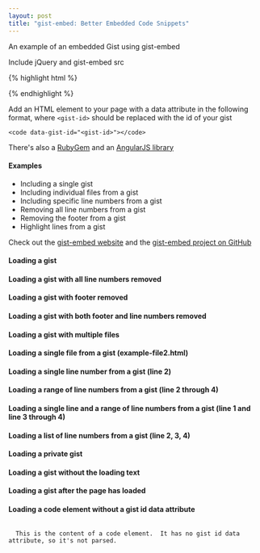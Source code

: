 ```yaml
---
layout: post
title: "gist-embed: Better Embedded Code Snippets"
---
```

An example of an embedded Gist using gist-embed
<section>
  <code data-gist-id="9e907ead1ad5f0440a8d" data-gist-file="ruby-example.rb" data-gist-hide-footer="true" data-gist-highlight-line="1,3,5"></code>
</section>

Include jQuery and gist-embed src

{% highlight html %}
<head>
  <script type="text/javascript" src="https://ajax.googleapis.com/ajax/libs/jquery/1.9.1/jquery.min.js"></script>
  <script type="text/javascript" src="https://cdnjs.cloudflare.com/ajax/libs/gist-embed/2.1/gist-embed.min.js"></script>
</head>
{% endhighlight %}

Add an HTML element to your page with a data attribute in the following format, where `<gist-id>` should be replaced with the id of your gist

    <code data-gist-id="<gist-id>"></code>

There's also a [RubyGem](https://github.com/itsNikolay/gist-embed-rails) and an [AngularJS library](https://github.com/pasupulaphani/angular-gist-embed)

#### Examples
* Including a single gist
* Including individual files from a gist
* Including specific line numbers from a gist
* Removing all line numbers from a gist
* Removing the footer from a gist
* Highlight lines from a gist

Check out the [gist-embed website](http://blairvanderhoof.com/gist-embed/) and the [gist-embed project on GitHub](https://github.com/blairvanderhoof/gist-embed)

#### Loading a gist
<code data-gist-id="5457595"></code>

#### Loading a gist with all line numbers removed
<code data-gist-id="5457605" data-gist-hide-line-numbers="true"></code>

#### Loading a gist with footer removed
<code data-gist-id="5457619" data-gist-hide-footer="true"></code>

#### Loading a gist with both footer and line numbers removed
<code data-gist-id="5457629" data-gist-hide-footer="true" data-gist-hide-line-numbers="true"></code>

#### Loading a gist with multiple files
<code data-gist-id="5457635"></code>

#### Loading a single file from a gist (example-file2.html)
<code data-gist-id="5457644" data-gist-file="example-file2.html"></code>

#### Loading a single line number from a gist (line 2)
<code data-gist-id="5457662" data-gist-line="2"></code>

#### Loading a range of line numbers from a gist (line 2 through 4)
<code data-gist-id="5457652" data-gist-line="2-4"></code>

#### Loading a single line and a range of line numbers from a gist (line 1 and line 3 through 4)
<code data-gist-id="5457665" data-gist-line="1,3-4"></code>

#### Loading a list of line numbers from a gist (line 2, 3, 4)
<code data-gist-id="5457668" data-gist-line="2,3,4"></code>

<!-- #### Highlighting a list of line numbers from a gist (line 1, 3, 5) -->
<code data-gist-id="7922593" data-gist-highlight-line="1,3,5"></code>

#### Loading a private gist
<code data-gist-id="a85770344febb8e30935"></code>

#### Loading a gist without the loading text
<code data-gist-id="f847e6866e13ed607f49" data-gist-show-loading="false"></code>

#### Loading a gist after the page has loaded
<code id="after-page-load-test"></code>

#### Loading a code element without a gist id data attribute
<code>
  This is the content of a code element.  It has no gist id data attribute, so it's not parsed.
</code>
